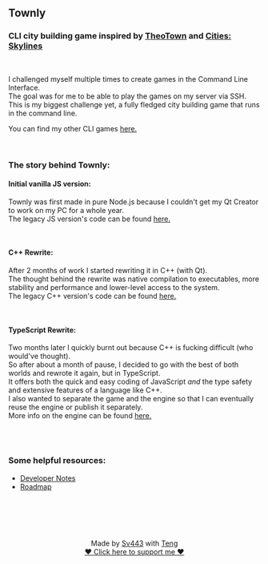 ## Townly
### CLI city building game inspired by [TheoTown](https://store.steampowered.com/app/1084020/TheoTown/) and [Cities: Skylines](https://store.steampowered.com/app/255710/Cities_Skylines/)

<br>

I challenged myself multiple times to create games in the Command Line Interface.  
The goal was for me to be able to play the games on my server via SSH.  
This is my biggest challenge yet, a fully fledged city building game that runs in the command line.  
  
You can find my other CLI games [here.](https://github.com/Sv443/CLI-Games-Collection)  

<br>

### The story behind Townly:
#### Initial vanilla JS version:
Townly was first made in pure Node.js because I couldn't get my Qt Creator to work on my PC for a whole year.  
The legacy JS version's code can be found [here.](https://github.com/Sv443/Townly/tree/legacy/Townly.js)

<br>

#### C++ Rewrite:
After 2 months of work I started rewriting it in C++ (with Qt).  
The thought behind the rewrite was native compilation to executables, more stability and performance and lower-level access to the system.  
The legacy C++ version's code can be found [here.](https://github.com/Sv443/Townly/tree/legacy/Townly.cpp)

<br>

#### TypeScript Rewrite:
Two months later I quickly burnt out because C++ is fucking difficult (who would've thought).  
So after about a month of pause, I decided to go with the best of both worlds and rewrote it again, but in TypeScript.  
It offers both the quick and easy coding of JavaScript *and* the type safety and extensive features of a language like C++.  
I also wanted to separate the game and the engine so that I can eventually reuse the engine or publish it separately.  
More info on the engine can be found [here.](https://github.com/Sv443/Teng#readme)

<br><br>

### Some helpful resources:
- [Developer Notes](./dev/notes.md)
- [Roadmap](./dev/roadmap.md)



<br><br><br><br>

<div align="center" style="text-align: center;">

Made by [Sv443](https://github.com/Sv443) with [Teng](https://github.com/Sv443/Teng)  
[♥ Click here to support me ♥](https://github.com/sponsors/Sv443)

</div>
